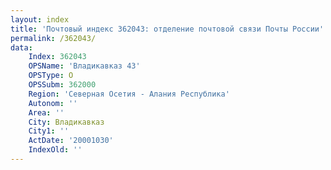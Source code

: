 ```yaml
---
layout: index
title: 'Почтовый индекс 362043: отделение почтовой связи Почты России'
permalink: /362043/
data:
    Index: 362043
    OPSName: 'Владикавказ 43'
    OPSType: О
    OPSSubm: 362000
    Region: 'Северная Осетия - Алания Республика'
    Autonom: ''
    Area: ''
    City: Владикавказ
    City1: ''
    ActDate: '20001030'
    IndexOld: ''
---
```

